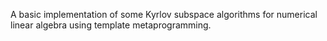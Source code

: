 A basic implementation of some Kyrlov subspace algorithms for numerical linear
algebra using template metaprogramming.
